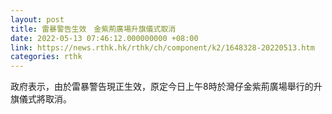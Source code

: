 ```yaml
---
layout: post
title: 雷暴警告生效　金紫荊廣場升旗儀式取消
date: 2022-05-13 07:46:12.000000000 +08:00
link: https://news.rthk.hk/rthk/ch/component/k2/1648328-20220513.htm
categories: rthk
---
```


政府表示，由於雷暴警告現正生效，原定今日上午8時於灣仔金紫荊廣場舉行的升旗儀式將取消。
